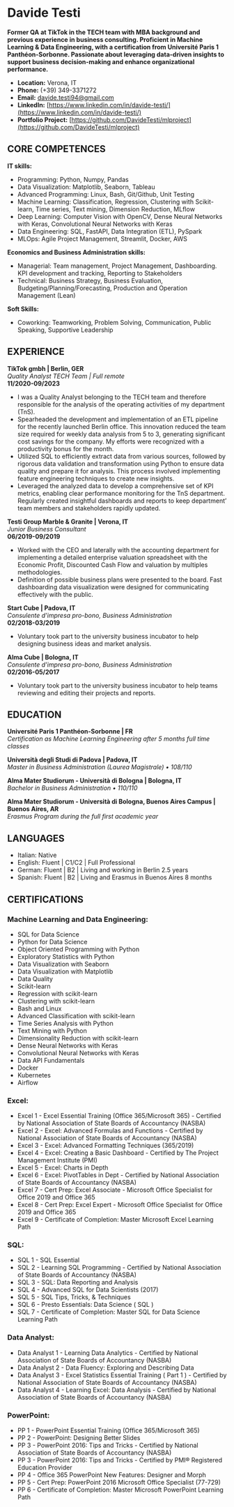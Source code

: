# Davide Testi

**Former QA at TikTok in the TECH team with MBA background and previous experience in business consulting. Proficient in Machine Learning & Data Engineering, with a certification from Université Paris 1 Panthéon-Sorbonne. Passionate about leveraging data-driven insights to support business decision-making and enhance organizational performance.**

- **Location:** Verona, IT
- **Phone:** (+39) 349-3371272
- **Email:** [davide.testi94@gmail.com](mailto:davide.testi94@gmail.com)
- **LinkedIn:** [https://www.linkedin.com/in/davide-testi/](https://www.linkedin.com/in/davide-testi/)
- **Portfolio Project:** [https://github.com/DavideTesti/mlproject](https://github.com/DavideTesti/mlproject)

## CORE COMPETENCES

**IT skills:**
- Programming: Python, Numpy, Pandas 
- Data Visualization: Matplotlib, Seaborn, Tableau 
- Advanced Programming: Linux, Bash, Git/Github, Unit Testing 
- Machine Learning: Classification, Regression, Clustering with Scikit-learn, Time series, Text mining, Dimension Reduction, MLflow  
- Deep Learning: Computer Vision with OpenCV, Dense Neural Networks with Keras, Convolutional Neural Networks with Keras  
- Data Engineering: SQL, FastAPI, Data Integration (ETL), PySpark  
- MLOps: Agile Project Management, Streamlit, Docker, AWS

**Economics and Business Administration skills:**
- Managerial: Team management, Project Management, Dashboarding. KPI development and tracking, Reporting to Stakeholders
- Technical: Business Strategy, Business Evaluation, Budgeting/Planning/Forecasting, Production and Operation Management (Lean)

**Soft Skills:**
- Coworking: Teamworking, Problem Solving, Communication, Public Speaking, Supportive Leadership 

## EXPERIENCE

**TikTok gmbh | Berlin, GER**  
*Quality Analyst TECH Team | Full remote*  
**11/2020-09/2023**
- I was a Quality Analyst belonging to the TECH team and therefore responsible for the analysis of the operating activities of my department (TnS).
- Spearheaded the development and implementation of an ETL pipeline for the recently launched Berlin office. This innovation reduced the team size required for weekly data analysis from 5 to 3, generating significant cost savings for the company. My efforts were recognized with a productivity bonus for the month.
- Utilized SQL to efficiently extract data from various sources, followed by rigorous data validation and transformation using Python to ensure data quality and prepare it for analysis. This process involved implementing feature engineering techniques to create new insights.
- Leveraged the analyzed data to develop a comprehensive set of KPI metrics, enabling clear performance monitoring for the TnS department. Regularly created insightful dashboards and reports to keep department’ team members and stakeholders rapidly updated.

**Testi Group Marble & Granite | Verona, IT**  
*Junior Business Consultant*  
**06/2019-09/2019**
- Worked with the CEO and laterally with the accounting department for implementing a detailed enterprise valuation spreadsheet with the Economic Profit, Discounted Cash Flow and valuation by multiples methodologies.
- Definition of possible business plans were presented to the board. Fast dashboarding data visualization were designed for communicating effectively with the public.

**Start Cube | Padova, IT**  
*Consulente d’impresa pro-bono, Business Administration*  
**02/2018-03/2019**
- Voluntary took part to the university business incubator to help designing business ideas and market analysis.

**Alma Cube | Bologna, IT**  
*Consulente d’impresa pro-bono, Business Administration*  
**02/2016-05/2017**
- Voluntary took part to the university business incubator to help teams reviewing and editing their projects and reports.

## EDUCATION

**Université Paris 1 Panthéon-Sorbonne | FR**  
*Certification as Machine Learning Engineering after 5 months full time classes*

**Università degli Studi di Padova | Padova, IT**  
*Master in Business Administration (Laurea Magistrale) • 108/110*

**Alma Mater Studiorum - Università di Bologna | Bologna, IT**  
*Bachelor in Business Administration •  110/110*

**Alma Mater Studiorum - Università di Bologna, Buenos Aires Campus | Buenos Aires, AR**  
*Erasmus Program during the full first academic year*

## LANGUAGES

- Italian: Native
- English: Fluent | C1/C2 | Full Professional 
- German: Fluent | B2 | Living and working in Berlin 2.5 years
- Spanish: Fluent | B2 | Living and Erasmus in Buenos Aires 8 months

## CERTIFICATIONS

### Machine Learning and Data Engineering:
- SQL for Data Science
- Python for Data Science
- Object Oriented Programming with Python
- Exploratory Statistics with Python
- Data Visualization with Seaborn
- Data Visualization with Matplotlib
- Data Quality
- Scikit-learn
- Regression with scikit-learn
- Clustering with scikit-learn
- Bash and Linux
- Advanced Classification with scikit-learn
- Time Series Analysis with Python
- Text Mining with Python
- Dimensionality Reduction with scikit-learn
- Dense Neural Networks with Keras
- Convolutional Neural Networks with Keras
- Data API Fundamentals
- Docker
- Kubernetes
- Airflow

### Excel:
- Excel 1 - Excel Essential Training (Office 365/Microsoft 365) - Certified by National Association of State Boards of Accountancy (NASBA)
- Excel 2 - Excel: Advanced Formulas and Functions - Certified by National Association of State Boards of Accountancy (NASBA)
- Excel 3 - Excel: Advanced Formatting Techniques (365/2019)
- Excel 4 - Excel: Creating a Basic Dashboard - Certified by The Project Management Institute (PMI)
- Excel 5 - Excel: Charts in Depth
- Excel 6 - Excel: PivotTables in Dept - Certified by National Association of State Boards of Accountancy (NASBA)
- Excel 7 - Cert Prep: Excel Associate - Microsoft Office Specialist for Office 2019 and Office 365
- Excel 8 - Cert Prep: Excel Expert - Microsoft Office Specialist for Office 2019 and Office 365
- Excel 9 - Certificate of Completion: Master Microsoft Excel Learning Path

### SQL:
- SQL 1 - SQL Essential
- SQL 2 - Learning SQL Programming - Certified by National Association of State Boards of Accountancy (NASBA)
- SQL 3 - SQL: Data Reporting and Analysis
- SQL 4 - Advanced SQL for Data Scientists (2017)
- SQL 5 - SQL Tips, Tricks, & Techniques
- SQL 6 - Presto Essentials: Data Science ( SQL )
- SQL 7 - Certificate of Completion: Master SQL for Data Science Learning Path

### Data Analyst:
- Data Analyst 1 - Learning Data Analytics - Certified by National Association of State Boards of Accountancy (NASBA)
- Data Analyst 2 - Data Fluency: Exploring and Describing Data
- Data Analyst 3 - Excel Statistics Essential Training ( Part 1 ) - Certified by National Association of State Boards of Accountancy (NASBA)
- Data Analyst 4 - Learning Excel: Data Analysis - Certified by National Association of State Boards of Accountancy (NASBA)

### PowerPoint:
- PP 1 - PowerPoint Essential Training (Office 365/Microsoft 365)
- PP 2 - PowerPoint: Designing Better Slides
- PP 3 - PowerPoint 2016: Tips and Tricks - Certified by National Association of State Boards of Accountancy (NASBA)
- PP 3 - PowerPoint 2016: Tips and Tricks - Certified by PMI® Registered Education Provider
- PP 4 - Office 365 PowerPoint New Features: Designer and Morph
- PP 5 - Cert Prep: PowerPoint 2016 Microsoft Office Specialist (77-729)
- PP 6 - Certificate of Completion: Master Microsoft PowerPoint Learning Path
